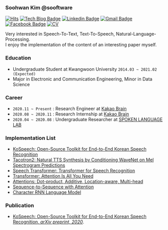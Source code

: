 ### Soohwan Kim @sooftware   
  
[![Hits](https://hits.seeyoufarm.com/api/count/incr/badge.svg?url=https%3A%2F%2Fgithub.com%2Fsooftware%2Fhit-counter)](https://hits.seeyoufarm.com) [![Tech Blog Badge](http://img.shields.io/badge/-Tech%20blog-black?style=flat-square&logo=github&link=https://zzsza.github.io/)](https://blog.naver.com/sooftware) [![Linkedin Badge](https://img.shields.io/badge/-LinkedIn-blue?style=flat-square&logo=Linkedin&logoColor=white&link=https://www.linkedin.com/in/soohwan-kim-532092182/)](https://www.linkedin.com/in/soohwan-kim-532092182/) [![Gmail Badge](https://img.shields.io/badge/Gmail-d14836?style=flat-square&logo=Gmail&logoColor=white&link=mailto:snugyun01@gmail.com)](mailto:sh951011@gmail.com) [![Facebook Badge](https://img.shields.io/badge/facebook-1877f2?style=flat-square&logo=facebook&logoColor=white&link=https://www.facebook.com/zzsza)](https://facebook.com/sooftware95) [![CV](https://img.shields.io/badge/Curriculum%20Vitae-yellow?style=flat-square&logo=Latex&logoColor=white&link=https://www.linkedin.com/in/soohwan-kim-532092182/)](https://github.com/sooftware/sooftware/blob/master/CV.pdf)  
  
Very interested in Speech-To-Text, Text-To-Speech, Natural-Language-Processing.   
I enjoy the implementation of the content of an interesting paper myself.  
  
### Education
* Undergraduate Student at Kwangwoon University `2014.03 ~ 2021.02 (Expected)`  
* Major in Electronic and Communication Engineering, Minor in Data Science  
  
### Career
* `2020.11 ~ Present` : Research Engineer at [Kakao Brain](https://www.kakaobrain.com/)  
* `2020.08 ~ 2020.11` : Research Internship at [Kakao Brain](https://www.kakaobrain.com/) 
* `2020.04 ~ 2020.08` : Undergraduate Researcher at [SPOKEN LANGUAGE LAB](http://speech.sogang.ac.kr/) 
  
### Implementation List
* [KoSpeech: Open-Source Toolkit for End-to-End Korean Speech Recognition](https://github.com/sooftware/KoSpeech)
* [Tacotron2: Natural TTS Synthesis by Conditioning WaveNet on Mel Spectrogram Predictions](https://github.com/sooftware/Tacotron2)
* [Speech Transformer: Transformer for Speech Recognition](https://github.com/sooftware/Speech-Transformer)
* [Transformer: Attention Is All You Need](https://github.com/sooftware/Attention-Is-All-You-Need)
* [Attentions: Dot-product, Additive, Location-aware, Multi-head](https://github.com/sooftware/attentions)
* [Sequence-to-Sequence with Attention](https://github.com/sooftware/pytorch-seq2seq)
* [Character RNN Language Model](https://github.com/sooftware/char-rnnlm)
  
### Publication
* [KoSpeech: Open-Source Toolkit for End-to-End Korean Speech Recognition, *arXiv preprint, 2020*](https://arxiv.org/abs/2009.03092).
  
<!--
**sooftware/sooftware** is a ✨ _special_ ✨ repository because its `README.md` (this file) appears on your GitHub profile.
  
Here are some ideas to get you started:

- 🔭 I’m currently working on ...
- 🌱 I’m currently learning ...
- 👯 I’m looking to collaborate on ...
- 🤔 I’m looking for help with ...
- 💬 Ask me about ...
- 📫 How to reach me: ...
- 😄 Pronouns: ...
- ⚡ Fun fact: ...
-->
